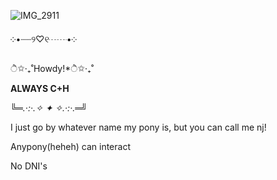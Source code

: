 ![IMG_2911](https://github.com/user-attachments/assets/c8970101-0ce3-4456-9d9c-2467cc0dc1f2)


༶•┈┈୨♡୧┈┈•༶

ੈ✩‧₊˚Howdy!*ੈ✩‧₊˚

**ALWAYS C+H**

╚═*.·:·.✧ ✦ ✧.·:·.*═╝

I just go by whatever name my pony is, but you can call me nj!

Anypony(heheh) can interact

No DNI's
